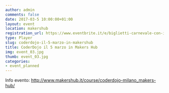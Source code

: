 ```yaml
---
author: admin
comments: false
date: 2017-03-5 10:00:00+01:00
layout: event
location: makershub
registration_url: https://www.eventbrite.it/e/biglietti-carnevale-con-i-makers-5-marzo-31968880783
type: Player
slug: coderdojo-il-5-marzo-in-makershub
title: CoderDojo il 5 marzo in Makers Hub
img: event_03.jpg
thumb: event_03.jpg
categories:
- event_planned
---
```


Info evento: http://www.makershub.it/course/coderdojo-milano_makers-hub/
